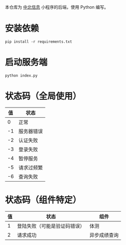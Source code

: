 本仓库为 [中北信息](https://github.com/Dreace/NUC-Information) 小程序的后端，使用 Python 编写。
# 安装依赖
```
pip install -r requirements.txt
```
# 启动服务端
```
python index.py
```
# 状态码（全局使用）
| 值 | 状态 |
|----|-----|
|0|正常|
|-1|服务器错误|
|-2|认证失败|
|-3|登录失败|
|-4|暂停服务|
|-5|请求过频繁|
|-6|查询失败|
# 状态码（组件特定）
| 值 | 状态 | 组件 |
|----|-----|-----|
|1|登陆失败（可能是验证码错误）|体测
|2|请求成功|异步成绩查询
